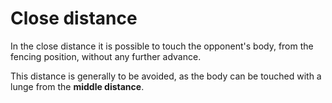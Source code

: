 # Close distance

In the close distance it is possible to touch the opponent's body, from the fencing position, without any further advance.

This distance is generally to be avoided, as the body can be touched with a lunge from the **middle distance**.
